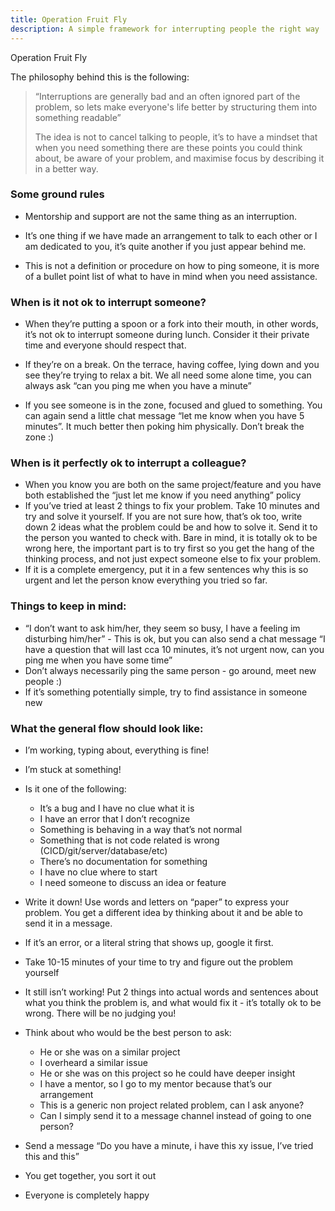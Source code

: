 ```yaml
---
title: Operation Fruit Fly
description: A simple framework for interrupting people the right way
---
```


Operation Fruit Fly

The philosophy behind this is the following:

> “Interruptions are generally bad and an often ignored part of the problem, so lets make everyone's life better by
> structuring them into something readable”
>
> The idea is not to cancel talking to people, it’s to have a mindset that when you need something there are these
> points you could think about, be aware of your problem, and maximise focus by describing it in a better way.

### Some ground rules

- Mentorship and support are not the same thing as an interruption.

- It’s one thing if we have made an arrangement to talk to each other or I am dedicated to you, it’s quite another
  if you just appear behind me.

- This is not a definition or procedure on how to ping someone, it is more of a bullet point list of what to have
  in mind when you need assistance.

### When is it not ok to interrupt someone?

- When they’re putting a spoon or a fork into their mouth, in other words, it’s not ok to interrupt someone during
  lunch. Consider it their private time and everyone should respect that.

- If they’re on a break. On the terrace, having coffee, lying down and you see they’re trying to relax a bit. We
  all need some alone time, you can always ask “can you ping me when you have a minute”
- If you see someone is in the zone, focused and glued to something. You can again send a little chat message “let
  me know when you have 5 minutes”. It much better then poking him physically. Don’t break the zone :)

### When is it perfectly ok to interrupt a colleague?

- When you know you are both on the same project/feature and you have both established the “just let me know if you
  need anything” policy
- If you’ve tried at least 2 things to fix your problem. Take 10 minutes and try and solve it yourself. If you are
  not sure how, that’s ok too, write down 2 ideas what the problem could be and how to solve it. Send it to the
  person you wanted to check with. Bare in mind, it is totally ok to be wrong here, the important part is to try
  first so you get the hang of the thinking process, and not just expect someone else to fix your problem.
- If it is a complete emergency, put it in a few sentences why this is so urgent and let the person know everything
  you tried so far.

### Things to keep in mind:

- “I don’t want to ask him/her, they seem so busy, I have a feeling im disturbing him/her” - This is ok, but you
  can also send a chat message “I have a question that will last cca 10 minutes, it’s not urgent now, can you ping
  me when you have some time”
- Don’t always necessarily ping the same person - go around, meet new people :)
- If it’s something potentially simple, try to find assistance in someone new

### What the general flow should look like:

- I’m working, typing about, everything is fine!

- I’m stuck at something!

- Is it one of the following:

  - It’s a bug and I have no clue what it is
  - I have an error that I don’t recognize
  - Something is behaving in a way that’s not normal
  - Something that is not code related is wrong (CICD/git/server/database/etc)
  - There’s no documentation for something
  - I have no clue where to start
  - I need someone to discuss an idea or feature

- Write it down! Use words and letters on “paper” to express your problem. You get a different idea by thinking
  about it and be able to send it in a message.

- If it’s an error, or a literal string that shows up, google it first.

- Take 10-15 minutes of your time to try and figure out the problem yourself

- It still isn’t working! Put 2 things into actual words and sentences about what you think the problem is, and
  what would fix it - it’s totally ok to be wrong. There will be no judging you!

- Think about who would be the best person to ask:

  - He or she was on a similar project
  - I overheard a similar issue
  - He or she was on this project so he could have deeper insight
  - I have a mentor, so I go to my mentor because that’s our arrangement
  - This is a generic non project related problem, can I ask anyone?
  - Can I simply send it to a message channel instead of going to one person?

- Send a message “Do you have a minute, i have this xy issue, I’ve tried this and this”

- You get together, you sort it out

- Everyone is completely happy
